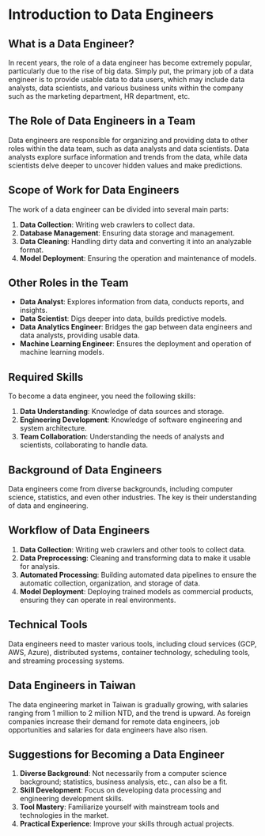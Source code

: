 # Introduction to Data Engineers

## What is a Data Engineer?

In recent years, the role of a data engineer has become extremely popular, particularly due to the rise of big data. Simply put, the primary job of a data engineer is to provide usable data to data users, which may include data analysts, data scientists, and various business units within the company such as the marketing department, HR department, etc.

## The Role of Data Engineers in a Team

Data engineers are responsible for organizing and providing data to other roles within the data team, such as data analysts and data scientists. Data analysts explore surface information and trends from the data, while data scientists delve deeper to uncover hidden values and make predictions.

## Scope of Work for Data Engineers

The work of a data engineer can be divided into several main parts:

1. **Data Collection**: Writing web crawlers to collect data.
2. **Database Management**: Ensuring data storage and management.
3. **Data Cleaning**: Handling dirty data and converting it into an analyzable format.
4. **Model Deployment**: Ensuring the operation and maintenance of models.

## Other Roles in the Team

- **Data Analyst**: Explores information from data, conducts reports, and insights.
- **Data Scientist**: Digs deeper into data, builds predictive models.
- **Data Analytics Engineer**: Bridges the gap between data engineers and data analysts, providing usable data.
- **Machine Learning Engineer**: Ensures the deployment and operation of machine learning models.

## Required Skills

To become a data engineer, you need the following skills:

1. **Data Understanding**: Knowledge of data sources and storage.
2. **Engineering Development**: Knowledge of software engineering and system architecture.
3. **Team Collaboration**: Understanding the needs of analysts and scientists, collaborating to handle data.

## Background of Data Engineers

Data engineers come from diverse backgrounds, including computer science, statistics, and even other industries. The key is their understanding of data and engineering.

## Workflow of Data Engineers

1. **Data Collection**: Writing web crawlers and other tools to collect data.
2. **Data Preprocessing**: Cleaning and transforming data to make it usable for analysis.
3. **Automated Processing**: Building automated data pipelines to ensure the automatic collection, organization, and storage of data.
4. **Model Deployment**: Deploying trained models as commercial products, ensuring they can operate in real environments.

## Technical Tools

Data engineers need to master various tools, including cloud services (GCP, AWS, Azure), distributed systems, container technology, scheduling tools, and streaming processing systems.

## Data Engineers in Taiwan

The data engineering market in Taiwan is gradually growing, with salaries ranging from 1 million to 2 million NTD, and the trend is upward. As foreign companies increase their demand for remote data engineers, job opportunities and salaries for data engineers have also risen.

## Suggestions for Becoming a Data Engineer

1. **Diverse Background**: Not necessarily from a computer science background; statistics, business analysis, etc., can also be a fit.
2. **Skill Development**: Focus on developing data processing and engineering development skills.
3. **Tool Mastery**: Familiarize yourself with mainstream tools and technologies in the market.
4. **Practical Experience**: Improve your skills through actual projects.
